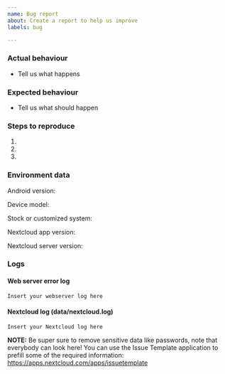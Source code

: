 ```yaml
---
name: Bug report
about: Create a report to help us improve
labels: bug

---
```


### Actual behaviour
- Tell us what happens

### Expected behaviour
- Tell us what should happen
 
### Steps to reproduce
1. 
2. 
3. 


### Environment data
Android version:

Device model: 

Stock or customized system:

Nextcloud app version:

Nextcloud server version:

### Logs
#### Web server error log
```
Insert your webserver log here
```

#### Nextcloud log (data/nextcloud.log)
```
Insert your Nextcloud log here
```
**NOTE:** Be super sure to remove sensitive data like passwords, note that everybody can look here! You can use the Issue Template application to prefill some of the required information: https://apps.nextcloud.com/apps/issuetemplate
